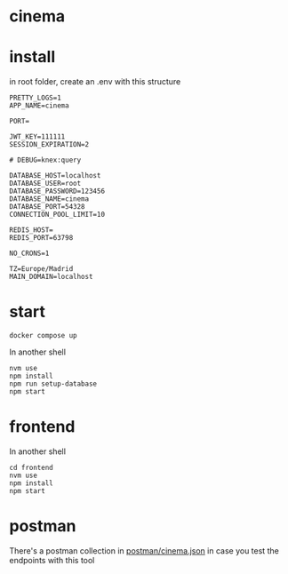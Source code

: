 # cinema

# install

in root folder, create an .env with this structure
```
PRETTY_LOGS=1
APP_NAME=cinema

PORT=

JWT_KEY=111111
SESSION_EXPIRATION=2

# DEBUG=knex:query

DATABASE_HOST=localhost
DATABASE_USER=root
DATABASE_PASSWORD=123456
DATABASE_NAME=cinema
DATABASE_PORT=54328
CONNECTION_POOL_LIMIT=10

REDIS_HOST=
REDIS_PORT=63798

NO_CRONS=1

TZ=Europe/Madrid
MAIN_DOMAIN=localhost
```

# start

```
docker compose up
```

In another shell
```
nvm use
npm install
npm run setup-database
npm start
```

# frontend

In another shell

```
cd frontend
nvm use
npm install
npm start
```

# postman

There's a postman collection in [postman/cinema.json](postman/cinema.json)
in case you test the endpoints with this tool